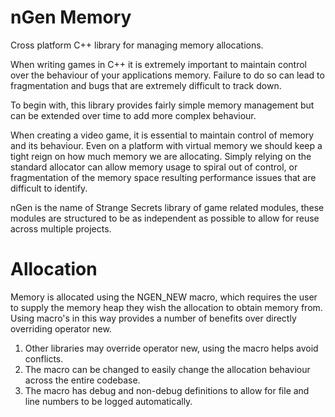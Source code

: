 nGen Memory
===========
Cross platform C++ library for managing memory allocations.

When writing games in C++ it is extremely important to maintain control over the behaviour of your applications
memory. Failure to do so can lead to fragmentation and bugs that are extremely difficult to track down.

To begin with, this library provides fairly simple memory management but can be extended over time to
add more complex behaviour.

When creating a video game, it is essential to maintain control of memory and its behaviour. Even on a platform with
virtual memory we should keep a tight reign on how much memory we are allocating. Simply relying on the standard
allocator can allow memory usage to spiral out of control, or fragmentation of the memory space resulting performance
issues that are difficult to identify.

nGen is the name of Strange Secrets library of game related modules, these modules are structured to be as independent
as possible to allow for reuse across multiple projects.

Allocation
==========
Memory is allocated using the NGEN_NEW macro, which requires the user to supply the memory heap they
wish the allocation to obtain memory from.
Using macro's in this way provides a number of benefits over directly overriding operator new.

1) Other libraries may override operator new, using the macro helps avoid conflicts.
2) The macro can be changed to easily change the allocation behaviour across the entire codebase.
3) The macro has debug and non-debug definitions to allow for file and line numbers to be logged automatically.


